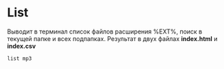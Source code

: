# List

Выводит в терминал список файлов расширения %EXT%, поиск в текущей папке и всех подпапках. 
Результат в двух файлах **index.html** и  **index.csv**

```
list mp3
```